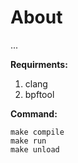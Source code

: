 # About

...

**Requirments:**

1. clang
2. bpftool

**Command:**

```
make compile
make run
make unload
```
